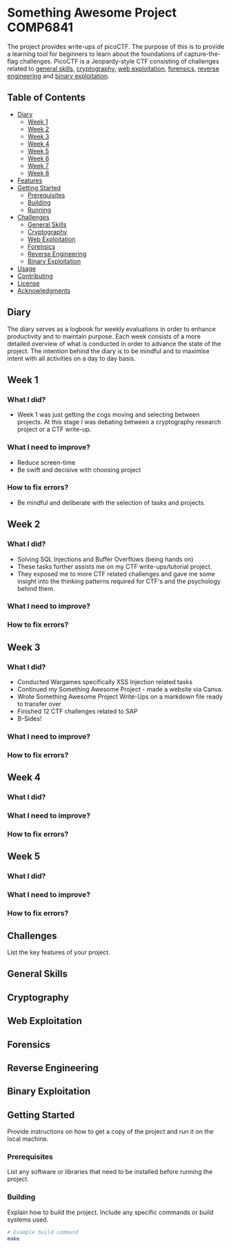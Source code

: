 # Something Awesome Project COMP6841

The project provides write-ups of picoCTF. The purpose of this is to provide a learning tool for
beginners to learn about the foundations of capture-the-flag challenges. PicoCTF is a Jeopardy-style
CTF consisting of challenges related to [general skills](#general-skills), [cryptography](#cryptography), [web exploitation](#web-exploitation), [forensics](#forensics), [reverse engineering](#reverse-engineering) and [binary exploitation](#binary-exploitation).
## Table of Contents
- [Diary](#diary)
  - [Week 1](#week-1)
  - [Week 2](#week-2)
  - [Week 3](#week-3)
  - [Week 4](#week-4)
  - [Week 5](#week-5)
  - [Week 6](#week-6)
  - [Week 7](#week-7)
  - [Week 8](#week-8)
- [Features](#features)
- [Getting Started](#getting-started)
  - [Prerequisites](#prerequisites)
  - [Building](#building)
  - [Running](#running)
- [Challenges](#challenges)
  - [General Skills](#general-skills)
  - [Cryptography](#cryptography)
  - [Web Exploitation](#web-exploitation)
  - [Forensics](#forensics)
  - [Reverse Engineering](#reverse-engineering)
  - [Binary Exploitation](#binary-exploitation)
- [Usage](#usage)
- [Contributing](#contributing)
- [License](#license)
- [Acknowledgments](#acknowledgments)
## Diary
  The diary serves as a logbook for weekly evaluations in order to enhance productivity and to maintain purpose. 
  Each week consists of a more detailed overview of what is conducted in order to advance the state of the project. 
  The intention behind the diary is to be mindful and to maximise intent with all activities on a day to day basis.
## Week 1
  ### What I did?
  - Week 1 was just getting the cogs moving and selecting between projects. At this stage I was debating between a cryptography 
  research project or a CTF write-up. 
  ### What I need to improve?
  - Reduce screen-time
  - Be swift and decisive with choosing project
  ### How to fix errors?
  - Be mindful and deliberate with the selection of tasks and projects.
## Week 2
   ### What I did?
  - Solving SQL Injections and Buffer Overflows (being hands on)
  - These tasks further assists me on my CTF write-ups/tutorial project.
  - They exposed me to more CTF related challenges and gave me some insight into the thinking patterns required for CTF's and the psychology behind them.
  ### What I need to improve?

  ### How to fix errors?
## Week 3
   ### What I did?
  - Conducted Wargames specifically XSS Injection related tasks
  - Continued my Something Awesome Project - made a website via Canva.
  - Wrote Something Awesome Project Write-Ups on a markdown file ready to transfer over
  - Finished 12 CTF challenges related to SAP
  - B-Sides!
   ### What I need to improve?

   ### How to fix errors?
## Week 4
   ### What I did?

   ### What I need to improve?

   ### How to fix errors?
## Week 5
  ### What I did?

  ### What I need to improve?

  ### How to fix errors?
## Challenges
List the key features of your project.
## General Skills

## Cryptography

## Web Exploitation

## Forensics

## Reverse Engineering

## Binary Exploitation

## Getting Started

Provide instructions on how to get a copy of the project and run it on the local machine.

### Prerequisites

List any software or libraries that need to be installed before running the project.

### Building

Explain how to build the project. Include any specific commands or build systems used.

```bash
# Example build command
make
